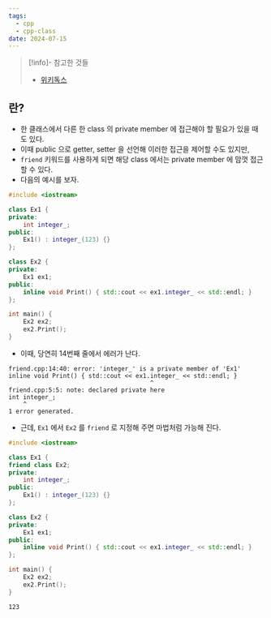 ```yaml
---
tags:
  - cpp
  - cpp-class
date: 2024-07-15
---
```

> [!info]- 참고한 것들
> - [위키독스](https://wikidocs.net/21185)

## 란?

- 한 클래스에서 다른 한 class 의 private member 에 접근해야 할 필요가 있을 때도 있다.
- 이때 public 으로 getter, setter 을 선언해 이러한 접근을 제어할 수도 있지만,
- `friend` 키워드를 사용하게 되면 해당 class 에서는 private member 에 맘껏 접근할 수 있다.
- 다음의 예시를 보자.

```cpp {14}
#include <iostream>

class Ex1 {
private:
	int integer_;
public:
	Ex1() : integer_(123) {}
};

class Ex2 {
private:
	Ex1 ex1;
public:
	inline void Print() { std::cout << ex1.integer_ << std::endl; }
};

int main() {
	Ex2 ex2;
	ex2.Print();
}
```

- 이때, 당연히 14번째 줄에서 에러가 난다.

```
friend.cpp:14:40: error: 'integer_' is a private member of 'Ex1'
inline void Print() { std::cout << ex1.integer_ << std::endl; }
                                       ^
friend.cpp:5:5: note: declared private here
int integer_;
    ^
1 error generated.
```

- 근데, `Ex1` 에서 `Ex2` 를 `friend` 로 지정해 주면 마법처럼 가능해 진다.

```cpp {4}
#include <iostream>

class Ex1 {
friend class Ex2;
private:
	int integer_;
public:
	Ex1() : integer_(123) {}
};

class Ex2 {
private:
	Ex1 ex1;
public:
	inline void Print() { std::cout << ex1.integer_ << std::endl; }
};

int main() {
	Ex2 ex2;
	ex2.Print();
}
```

```
123
```